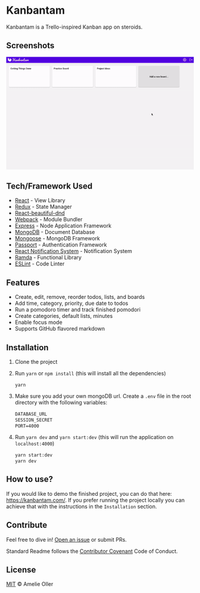 # Kanbantam

Kanbantam is a Trello-inspired Kanban app on steroids.

## Screenshots

![Walkthrough](./client/assets/videos/walkthrough.gif)

## Tech/Framework Used

- [React](https://facebook.github.io/react/) - View Library
- [Redux](http://redux.js.org/) - State Manager
- [React-beautiful-dnd](https://github.com/atlassian/react-beautiful-dnd)
- [Webpack](https://webpack.github.io/) - Module Bundler
- [Express](http://expressjs.com/) - Node Application Framework
- [MongoDB](https://www.mongodb.com/) - Document Database
- [Mongoose](http://mongoosejs.com/) - MongoDB Framework
- [Passport](http://www.passportjs.org/) - Authentication Framework
- [React Notification System](http://igorprado.com/react-notification-system/) - Notification System
- [Ramda](http://ramdajs.com/) - Functional Library
- [ESLint](http://eslint.org/) - Code Linter

## Features

- Create, edit, remove, reorder todos, lists, and boards
- Add time, category, priority, due date to todos
- Run a pomodoro timer and track finished pomodori
- Create categories, default lists, minutes
- Enable focus mode
- Supports GitHub flavored markdown

## Installation

1. Clone the project
2. Run `yarn` or `npm install` (this will install all the dependencies)

   ```shell
   yarn
   ```

3. Make sure you add your own mongoDB url. Create a `.env` file in the root directory with the following variables:

   ```
   DATABASE_URL
   SESSION_SECRET
   PORT=4000
   ```

4. Run `yarn dev` and `yarn start:dev` (this will run the application on `localhost:4000`)

   ```shell
   yarn start:dev
   yarn dev
   ```

## How to use?

If you would like to demo the finished project, you can do that here: https://kanbantam.com/. If you prefer running the project locally you can achieve that with the instructions in the `Installation` section.

## Contribute

Feel free to dive in! [Open an issue](https://github.com/amelieoller/kanbantam/issues/new) or submit PRs.

Standard Readme follows the [Contributor Covenant](http://contributor-covenant.org/version/1/3/0/) Code of Conduct.

## License

[MIT](LICENSE) © Amelie Oller
